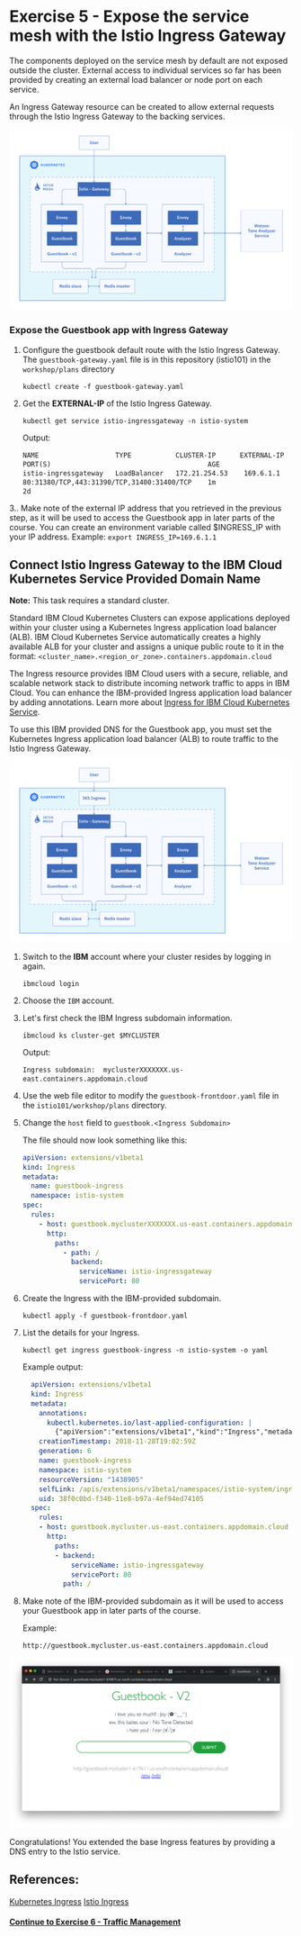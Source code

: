 # Exercise 5 - Expose the service mesh with the Istio Ingress Gateway

The components deployed on the service mesh by default are not exposed outside the cluster. External access to individual services so far has been provided by creating an external load balancer or node port on each service.

An Ingress Gateway resource can be created to allow external requests through the Istio Ingress Gateway to the backing services.

![](../README_images/istio2.jpg)

### Expose the Guestbook app with Ingress Gateway

1. Configure the guestbook default route with the Istio Ingress Gateway. The `guestbook-gateway.yaml` file is in this repository (istio101) in the `workshop/plans` directory

    ```shell
    kubectl create -f guestbook-gateway.yaml
    ```

2. Get the **EXTERNAL-IP** of the Istio Ingress Gateway.

    ```shell
    kubectl get service istio-ingressgateway -n istio-system
    ```
    Output:
    ```shell
    NAME                   TYPE           CLUSTER-IP      EXTERNAL-IP     PORT(S)                                       AGE
    istio-ingressgateway   LoadBalancer   172.21.254.53    169.6.1.1       80:31380/TCP,443:31390/TCP,31400:31400/TCP    1m
    2d
    ```

3.. Make note of the external IP address that you retrieved in the previous step, as it will be used to access the Guestbook app in later parts of the course. You can create an environment variable called $INGRESS_IP with your IP address. Example: `export INGRESS_IP=169.6.1.1`

## Connect Istio Ingress Gateway to the IBM Cloud Kubernetes Service Provided Domain Name

**Note:** This task requires a standard cluster.

Standard IBM Cloud Kubernetes Clusters can expose applications deployed within your cluster using a Kubernetes Ingress application load balancer (ALB). IBM Cloud Kubernetes Service automatically creates a highly available ALB for your cluster and assigns a unique public route to it in the format: `<cluster_name>.<region_or_zone>.containers.appdomain.cloud`

The Ingress resource provides IBM Cloud users with a secure, reliable, and scalable network stack to distribute incoming network traffic to apps in IBM Cloud. You can enhance the IBM-provided Ingress application load balancer by adding annotations. Learn more about [Ingress for IBM Cloud Kubernetes Service](https://console.bluemix.net/docs/containers/cs_ingress.html#ingress).

To use this IBM provided DNS for the Guestbook app, you must set the Kubernetes Ingress application load balancer (ALB) to route traffic to the Istio Ingress Gateway.

![](../README_images/istio3.jpg)

1. Switch to the **IBM** account where your cluster resides by logging in again.

    ```shell
    ibmcloud login
    ```

2. Choose the `IBM` account.

3. Let's first check the IBM Ingress subdomain information.

    ```shell
    ibmcloud ks cluster-get $MYCLUSTER
    ```
    Output:
    ```shell
    Ingress subdomain:	myclusterXXXXXXX.us-east.containers.appdomain.cloud
    ```

4. Use the web file editor to modify the `guestbook-frontdoor.yaml` file in the `istio101/workshop/plans` directory.

5. Change the `host` field to `guestbook.<Ingress Subdomain>`

    The file should now look something like this:

    ```yaml
    apiVersion: extensions/v1beta1
    kind: Ingress
    metadata:
      name: guestbook-ingress
      namespace: istio-system
    spec:
      rules:
        - host: guestbook.myclusterXXXXXXX.us-east.containers.appdomain.cloud
          http:
            paths:
              - path: /
                backend:
                  serviceName: istio-ingressgateway
                  servicePort: 80
    ```

6. Create the Ingress with the IBM-provided subdomain.

    ```shell
    kubectl apply -f guestbook-frontdoor.yaml
    ```

7. List the details for your Ingress.

    ```shell
    kubectl get ingress guestbook-ingress -n istio-system -o yaml
    ```

    Example output:
    ```yaml
      apiVersion: extensions/v1beta1
      kind: Ingress
      metadata:
        annotations:
          kubectl.kubernetes.io/last-applied-configuration: |
            {"apiVersion":"extensions/v1beta1","kind":"Ingress","metadata":{"annotations":{},"name":"guestbook-ingress","namespace":"istio-system"},"spec":{"rules":[{"host":"guestbook.mycluster.us-east.containers.appdomain.cloud","http":{"paths":[{"backend":{"serviceName":"istio-ingressgateway","servicePort":80},"path":"/"}]}}]}}
        creationTimestamp: 2018-11-28T19:02:59Z
        generation: 6
        name: guestbook-ingress
        namespace: istio-system
        resourceVersion: "1438905"
        selfLink: /apis/extensions/v1beta1/namespaces/istio-system/ingresses/guestbook-ingress
        uid: 38f0c0bd-f340-11e8-b97a-4ef94ed74105
      spec:
        rules:
        - host: guestbook.mycluster.us-east.containers.appdomain.cloud
          http:
            paths:
            - backend:
                serviceName: istio-ingressgateway
                servicePort: 80
              path: /
    ```

8. Make note of the IBM-provided subdomain as it will be used to access your Guestbook app in later parts of the course.

    Example:
    ```
    http://guestbook.mycluster.us-east.containers.appdomain.cloud
    ```

![](../README_images/guestbook2.png)

Congratulations! You extended the base Ingress features by providing a DNS entry to the Istio service.

## References:
[Kubernetes Ingress](https://kubernetes.io/docs/concepts/services-networking/ingress/)
[Istio Ingress](https://istio.io/docs/tasks/traffic-management/ingress.html)

#### [Continue to Exercise 6 - Traffic Management](../exercise-6/README.md)